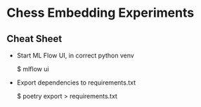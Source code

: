 # Chess Embedding Experiments

## Cheat Sheet

- Start ML Flow UI, in correct python venv

    $ mlflow ui

- Export dependencies to requirements.txt

    $  poetry export > requirements.txt

